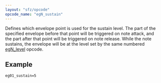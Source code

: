 ```yaml
---
layout: "sfz/opcode"
opcode_name: "egN_sustain"
---
```

Defines which envelope point is used for the sustain level.
The part of the specified envelope before that point will be triggered
on note attack, and the part after that point will be triggered on note release.
While the note sustains, the envelope will be at the level set by
the same numbered [egN_level](egN_levelX) opcode.

## Example

```
eg01_sustain=5
```
